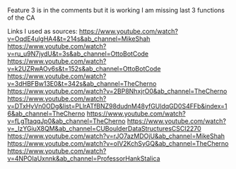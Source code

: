 Feature 3 is in the comments but it is working
I am missing last 3 functions of the CA

Links I used as sources:
https://www.youtube.com/watch?v=OqdE4ulgHA4&t=214s&ab_channel=MikeShah
https://www.youtube.com/watch?v=ru_u9N7jydU&t=3s&ab_channel=OttoBotCode
https://www.youtube.com/watch?v=k2UZRwAOv6s&t=152s&ab_channel=OttoBotCode
https://www.youtube.com/watch?v=3dHBFBw13E0&t=342s&ab_channel=TheCherno
https://www.youtube.com/watch?v=2BP8NhxjrO0&ab_channel=TheCherno
https://www.youtube.com/watch?v=DTxHyVn0ODg&list=PLlrATfBNZ98dudnM48yfGUldqGD0S4FFb&index=16&ab_channel=TheCherno
https://www.youtube.com/watch?v=fLgTtaqqJp0&ab_channel=TheCherno
https://www.youtube.com/watch?v=_IzYGiuX8QM&ab_channel=CUBoulderDataStructuresCSCI2270
https://www.youtube.com/watch?v=rJO7azMDOjU&ab_channel=MikeShah
https://www.youtube.com/watch?v=oIV2KchSyGQ&ab_channel=TheCherno
https://www.youtube.com/watch?v=4NPOIaUxnnk&ab_channel=ProfessorHankStalica
